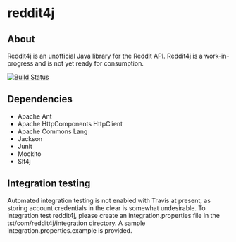 # reddit4j

## About
Reddit4j is an unofficial Java library for the Reddit API.  Reddit4j is a work-in-progress and is not yet ready for consumption.

[![Build Status](https://travis-ci.org/reddit4j/reddit4j.png?branch=master)](https://travis-ci.org/reddit4j/reddit4j)

## Dependencies
* Apache Ant
* Apache HttpComponents HttpClient
* Apache Commons Lang
* Jackson
* Junit
* Mockito
* Slf4j

## Integration testing
Automated integration testing is not enabled with Travis at present, as storing account credentials in the clear is somewhat undesirable.  To integration test reddit4j, please create an integration.properties file in the tst/com/reddit4j/integration directory.  A sample integration.properties.example is provided.
